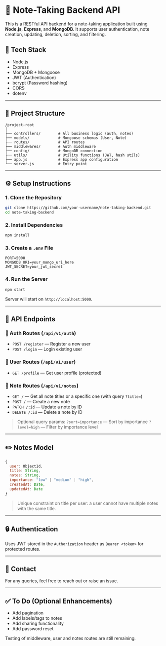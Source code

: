 # 📝 Note-Taking Backend API

This is a RESTful API backend for a note-taking application built using **Node.js**, **Express**, and **MongoDB**. It supports user authentication, note creation, updating, deletion, sorting, and filtering.

## 🔧 Tech Stack

* Node.js
* Express
* MongoDB + Mongoose
* JWT (Authentication)
* bcrypt (Password hashing)
* CORS
* dotenv

---

## 📁 Project Structure

```
/project-root
│
├── controllers/        # All business logic (auth, notes)
├── models/             # Mongoose schemas (User, Note)
├── routes/             # API routes
├── middlewares/        # Auth middleware
├── config/             # MongoDB connection
├── utils/              # Utility functions (JWT, hash utils)
├── app.js              # Express app configuration
└── server.js           # Entry point
```

---

## ⚙️ Setup Instructions

### 1. Clone the Repository

```bash
git clone https://github.com/your-username/note-taking-backend.git
cd note-taking-backend
```

### 2. Install Dependencies

```bash
npm install
```

### 3. Create a `.env` File

```env
PORT=5000
MONGODB_URI=your_mongo_uri_here
JWT_SECRET=your_jwt_secret
```

### 4. Run the Server

```bash
npm start
```

Server will start on `http://localhost:5000`.

---

## 📌 API Endpoints

### 🔐 Auth Routes (`/api/v1/auth`)

* `POST /register` — Register a new user
* `POST /login` — Login existing user

### 👤 User Routes (`/api/v1/user`)

* `GET /profile` — Get user profile (protected)

### 📝 Note Routes (`/api/v1/notes`)

* `GET /` — Get all note titles or a specific one (with query `?title=`)
* `POST /` — Create a new note
* `PATCH /:id` — Update a note by ID
* `DELETE /:id` — Delete a note by ID

> Optional query params:
> `?sort=importance` — Sort by importance
> `?level=high` — Filter by importance level

---

## ✏️ Notes Model

```js
{
  user: ObjectId,
  title: String,
  notes: String,
  importance: "low" | "medium" | "high",
  createdAt: Date,
  updatedAt: Date
}
```

> Unique constraint on title per user: a user cannot have multiple notes with the same title.

---

## 🔒 Authentication

Uses JWT stored in the `Authorization` header as `Bearer <token>` for protected routes.

---

## 👫 Contact

For any queries, feel free to reach out or raise an issue.

---

## ✅ To Do (Optional Enhancements)

* Add pagination
* Add labels/tags to notes
* Add sharing functionality
* Add password reset


Testing of middleware, user and notes routes are still remaining.